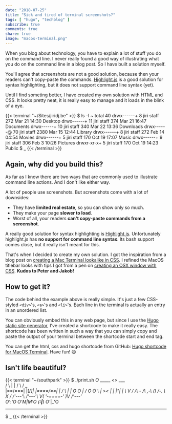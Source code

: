```yaml
---
date: "2018-07-25"
title: "Sick and tired of terminal screenshots?"
tags: [ "hugo", "techblog" ]
subscribe: true
comments: true
share: true
image: "macos-terminal.png"
---
```


When you blog about technology, you have to explain a lot of stuff you do on the command line. I never really found a good way of illustrating what you do on the command line in a blog post. So I have built a solution myself.

<!--more-->

You'll agree that screenshots are not a good solution, because then your readers can't copy-paste the commands. [Highlight.js](https://highlightjs.org) is a good solution for syntax highlighting, but it does not support command line syntax (yet). 

Until I find someting better, I have created my own solution with HTML and CSS. It looks pretty neat, it is really easy to manage and it loads in the blink of a eye. 

{{< terminal "~/Sites/jiridj.be" >}}
$ ls -l ~
total 40
drwx------+  8 jiri  staff    272 Mar 21 14:30 Desktop
drwx------+ 11 jiri  staff    374 Mar 21 16:47 Documents
drwx------+ 10 jiri  staff    340 Mar 22 13:36 Downloads
drwx------@ 70 jiri  staff   2380 Mar 15 12:44 Library
drwx------+  8 jiri  staff    272 Feb 14 04:54 Movies
drwx------+  5 jiri  staff    170 Oct 19 17:07 Music
drwx------+  9 jiri  staff    306 Feb  3 10:26 Pictures
drwxr-xr-x+  5 jiri  staff    170 Oct 19 14:23 Public
$ _
{{< /terminal >}}

## Again, why did you build this?

As far as I know there are two ways that are commonly used to illustrate command line actions. And I don't like either way. 

A lot of people use screenshots. But screenshots come with a lot of downsides: 

- They have **limited real estate**, so you can show only so much. 
- They make your page **slower to load**. 
- Worst of all, your readers **can't copy-paste commands from a screenshot**.

A really good solution for syntax highlighting is [Highlight.js](https://highlightjs.org). Unfortunately highlight.js has **no support for command line syntax**. Its bash support comes close, but it really isn't meant for this. 

That's when I decided to create my own solution. I got the inspiration from a blog post on [creating a Mac Terminal lookalike in CSS](http://www.codechewing.com/library/mac-terminal-shell-css-html). I refined the MacOS titlebar looks with tips I got from a pen on [creating an OSX window with CSS](https://codepen.io/JohJakob/pen/YPxgwo). **Kudos to Peter and Jakob!**

## How to get it?

The code behind the example above is really simple. It's just a few CSS-styled ```<div>```'s, ```<a>```'s and ```<li>```'s. Each line in the terminal is actually an entry in an unordered list.

You can obviously embed this in any web page, but since I use the [Hugo static site generator](https://gohugo.io), I've created a shortcode to make it really easy. The shortcode has been written in such a way that you can simply copy and paste the output of your terminal between the shortcode start and end tag. 

You can get the html, css and hugo shortcode from GitHub: [Hugo shortcode for MacOS Terminal](https://github.com/jiridj/hugo-macos-terminal). Have fun! :smile:

## Isn't life beautiful?

{{< terminal "~/southpark" >}}
$ ./print.sh
   _O_        _____         _<>_          ___  
 /     \     |     |      /      \      /  _  \
|==/=\==|    |[/_\]|     |==\==/==|    |  / \  |
|  O O  |    / O O \     |   ><   |    |  |"|  |
 \  V  /    /\  -  /\  ,-\   ()   /-.   \  X  /
 /'---'\     /'---'\   V( '-====-' )V   /'---'\
 O'_:_'O     O'M|M'O   (_____:|_____)   O'_|_'O 
  -- --       -- --      ----  ----      -- --   
$ _
{{< /terminal >}}